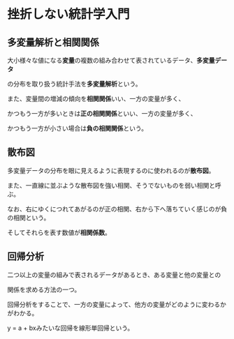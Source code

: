 # 挫折しない統計学入門

## 多変量解析と相関関係

大小様々な値になる**変量**の複数の組み合わせて表されているデータ、**多変量データ**

の分布を取り扱う統計手法を**多変量解析**という。

また、変量間の増減の傾向を**相関関係**いい、一方の変量が多く、

かつもう一方が多いときは**正の相関関係**といい、一方の変量が多く、

かつもう一方が小さい場合は**負の相関関係**という。

## 散布図

多変量データの分布を眼に見えるように表現するのに使われるのが**散布図**。

また、一直線に並ぶような散布図を強い相関、そうでないものを弱い相関と呼ぶ。

なお、右にゆくにつれてあがるのが正の相関、右から下へ落ちていく感じのが負の相関という。

そしてそれらを表す数値が**相関係数**。

## 回帰分析

二つ以上の変量の組みで表されるデータがあるとき、ある変量と他の変量との

関係を求める方法の一つ。

回帰分析をすることで、一方の変量によって、他方の変量がどのように変わるかがわかる。

y = a + bxみたいな回帰を線形単回帰という。
